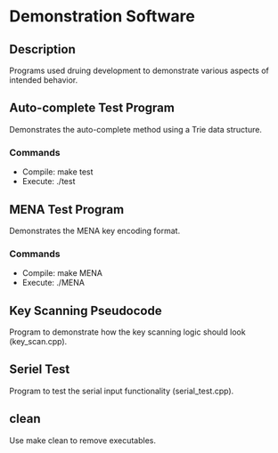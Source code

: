 # Demonstration Software

## Description

Programs used druing development to demonstrate various aspects of intended behavior.

## Auto-complete Test Program

Demonstrates the auto-complete method using a Trie data structure.

### Commands
- Compile: make test
- Execute: ./test

## MENA Test Program

Demonstrates the MENA key encoding format.

### Commands
- Compile: make MENA
- Execute: ./MENA

## Key Scanning Pseudocode

Program to demonstrate how the key scanning logic should look (key_scan.cpp).

## Seriel Test

Program to test the serial input functionality (serial_test.cpp).

## clean

Use make clean to remove executables.

